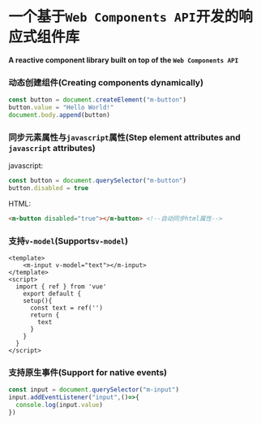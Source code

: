 # 一个基于`Web Components API`开发的响应式组件库

**A reactive component library built on top of the `Web Components API`**

### 动态创建组件(Creating components dynamically)

```javascript
const button = document.createElement("m-button")
button.value = "Hello World!"
document.body.append(button)
```

### 同步元素属性与`javascript`属性(Step element attributes and `javascript` attributes)

javascript:

```javascript
const button = document.querySelector("m-button")
button.disabled = true
```

HTML:

```html
<m-button disabled="true"></m-button> <!--自动同步html属性-->
```

### 支持`v-model`(Supports`v-model`)

```vue
<template>
	<m-input v-model="text"></m-input>
</template>
<script>
  import { ref } from 'vue'
	export default {
    setup(){
      const text = ref('')
      return {
        text
      }
    }
  }
</script>
```

### 支持原生事件(Support for native events)

```javascript
const input = document.querySelector("m-input")
input.addEventListener("input",()=>{
  console.log(input.value)
})
```

